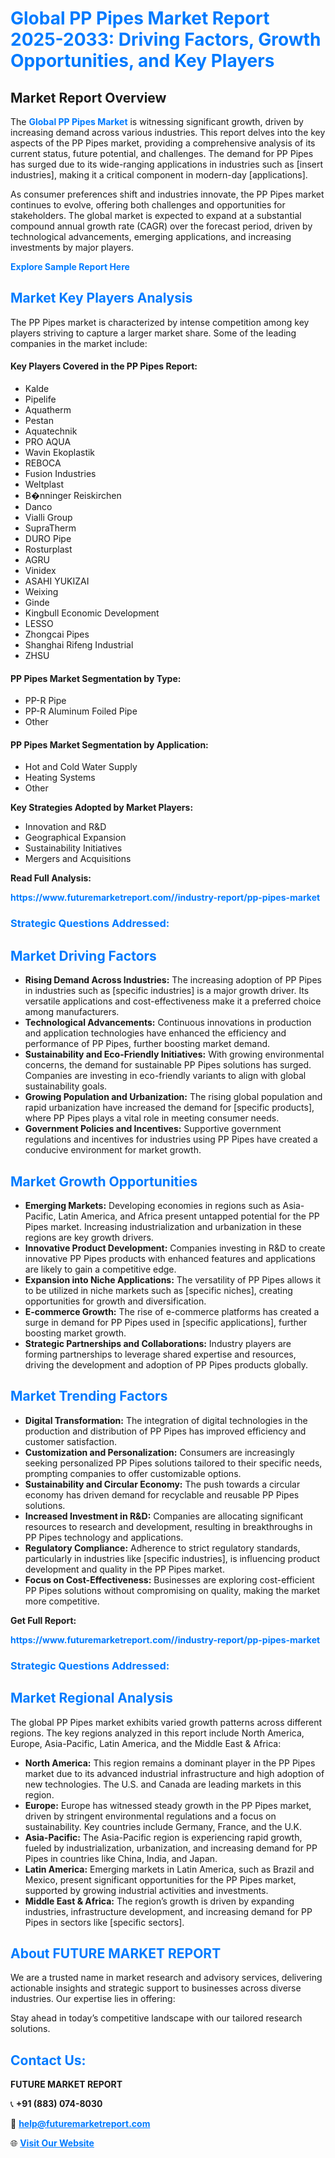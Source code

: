 <h1 style="color: #007BFF;">Global PP Pipes Market Report 2025-2033: Driving Factors, Growth Opportunities, and Key Players</h1>

<section id="overview">
<h2>Market Report Overview</h2>
<p>The <a href="https://www.futuremarketreport.com//industry-report/pp-pipes-market" style="color: #007BFF; text-decoration: none;"><strong>Global PP Pipes Market</strong></a> is witnessing significant growth, driven by increasing demand across various industries. This report delves into the key aspects of the PP Pipes market, providing a comprehensive analysis of its current status, future potential, and challenges. The demand for PP Pipes has surged due to its wide-ranging applications in industries such as [insert industries], making it a critical component in modern-day [applications].</p>
<p>As consumer preferences shift and industries innovate, the PP Pipes market continues to evolve, offering both challenges and opportunities for stakeholders. The global market is expected to expand at a substantial compound annual growth rate (CAGR) over the forecast period, driven by technological advancements, emerging applications, and increasing investments by major players.</p>
</section>

<section id="overview">
<p><a href="https://www.futuremarketreport.com//request-sample/reportId=58731" style="color: #007BFF; text-decoration: none;"><strong>Explore Sample Report Here</strong></a></p>
</section>

<section id="key-players">
<h2 style="color: #007BFF;">Market Key Players Analysis</h2>
<p>The PP Pipes market is characterized by intense competition among key players striving to capture a larger market share. Some of the leading companies in the market include:</p>
<h4>Key Players Covered in the PP Pipes Report:</h4>
<ul><li>Kalde</li><li>Pipelife</li><li>Aquatherm</li><li>Pestan</li><li>Aquatechnik</li><li>PRO AQUA</li><li>Wavin Ekoplastik</li><li>REBOCA</li><li>Fusion Industries</li><li>Weltplast</li><li>B�nninger Reiskirchen</li><li>Danco</li><li>Vialli Group</li><li>SupraTherm</li><li>DURO Pipe</li><li>Rosturplast</li><li>AGRU</li><li>Vinidex</li><li>ASAHI YUKIZAI</li><li>Weixing</li><li>Ginde</li><li>Kingbull Economic Development</li><li>LESSO</li><li>Zhongcai Pipes</li><li>Shanghai Rifeng Industrial</li><li>ZHSU</li></ul>
<h4>PP Pipes Market Segmentation by Type:</h4>
<ul><li>PP-R Pipe</li><li>PP-R Aluminum Foiled Pipe</li><li>Other</li></ul>

<h4>PP Pipes Market Segmentation by Application:</h4>
<ul><li>Hot and Cold Water Supply</li><li>Heating Systems</li><li>Other</li></ul>
<p><strong>Key Strategies Adopted by Market Players:</strong></p>
<ul>
<li>Innovation and R&D</li>
<li>Geographical Expansion</li>
<li>Sustainability Initiatives</li>
<li>Mergers and Acquisitions</li>
</ul>
</section>

<section>
<p><strong>Read Full Analysis: </strong></p><a href="https://www.futuremarketreport.com//industry-report/pp-pipes-market" style="color: #007BFF; text-decoration: none;"><strong>https://www.futuremarketreport.com//industry-report/pp-pipes-market</strong></a>
<h3 style="color: #007BFF;">Strategic Questions Addressed:</h3>
</section>

<section id="driving-factors">
<h2 style="color: #007BFF;">Market Driving Factors</h2>
<ul>
<li><strong>Rising Demand Across Industries:</strong> The increasing adoption of PP Pipes in industries such as [specific industries] is a major growth driver. Its versatile applications and cost-effectiveness make it a preferred choice among manufacturers.</li>
<li><strong>Technological Advancements:</strong> Continuous innovations in production and application technologies have enhanced the efficiency and performance of PP Pipes, further boosting market demand.</li>
<li><strong>Sustainability and Eco-Friendly Initiatives:</strong> With growing environmental concerns, the demand for sustainable PP Pipes solutions has surged. Companies are investing in eco-friendly variants to align with global sustainability goals.</li>
<li><strong>Growing Population and Urbanization:</strong> The rising global population and rapid urbanization have increased the demand for [specific products], where PP Pipes plays a vital role in meeting consumer needs.</li>
<li><strong>Government Policies and Incentives:</strong> Supportive government regulations and incentives for industries using PP Pipes have created a conducive environment for market growth.</li>
</ul>
</section>

<section id="growth-opportunities">
<h2 style="color: #007BFF;">Market Growth Opportunities</h2>
<ul>
<li><strong>Emerging Markets:</strong> Developing economies in regions such as Asia-Pacific, Latin America, and Africa present untapped potential for the PP Pipes market. Increasing industrialization and urbanization in these regions are key growth drivers.</li>
<li><strong>Innovative Product Development:</strong> Companies investing in R&D to create innovative PP Pipes products with enhanced features and applications are likely to gain a competitive edge.</li>
<li><strong>Expansion into Niche Applications:</strong> The versatility of PP Pipes allows it to be utilized in niche markets such as [specific niches], creating opportunities for growth and diversification.</li>
<li><strong>E-commerce Growth:</strong> The rise of e-commerce platforms has created a surge in demand for PP Pipes used in [specific applications], further boosting market growth.</li>
<li><strong>Strategic Partnerships and Collaborations:</strong> Industry players are forming partnerships to leverage shared expertise and resources, driving the development and adoption of PP Pipes products globally.</li>
</ul>
</section>

<section id="trending-factors">
<h2 style="color: #007BFF;">Market Trending Factors</h2>
<ul>
<li><strong>Digital Transformation:</strong> The integration of digital technologies in the production and distribution of PP Pipes has improved efficiency and customer satisfaction.</li>
<li><strong>Customization and Personalization:</strong> Consumers are increasingly seeking personalized PP Pipes solutions tailored to their specific needs, prompting companies to offer customizable options.</li>
<li><strong>Sustainability and Circular Economy:</strong> The push towards a circular economy has driven demand for recyclable and reusable PP Pipes solutions.</li>
<li><strong>Increased Investment in R&D:</strong> Companies are allocating significant resources to research and development, resulting in breakthroughs in PP Pipes technology and applications.</li>
<li><strong>Regulatory Compliance:</strong> Adherence to strict regulatory standards, particularly in industries like [specific industries], is influencing product development and quality in the PP Pipes market.</li>
<li><strong>Focus on Cost-Effectiveness:</strong> Businesses are exploring cost-efficient PP Pipes solutions without compromising on quality, making the market more competitive.</li>
</ul>
</section>

<section>
<p><strong>Get Full Report: </strong></p><a href="https://www.futuremarketreport.com//industry-report/pp-pipes-market" style="color: #007BFF; text-decoration: none;"><strong>https://www.futuremarketreport.com//industry-report/pp-pipes-market</strong></a>
<h3 style="color: #007BFF;">Strategic Questions Addressed:</h3>
</section>


<section id="regional-analysis">
<h2 style="color: #007BFF;">Market Regional Analysis</h2>
<p>The global PP Pipes market exhibits varied growth patterns across different regions. The key regions analyzed in this report include North America, Europe, Asia-Pacific, Latin America, and the Middle East & Africa:</p>
<ul>
<li><strong>North America:</strong> This region remains a dominant player in the PP Pipes market due to its advanced industrial infrastructure and high adoption of new technologies. The U.S. and Canada are leading markets in this region.</li>
<li><strong>Europe:</strong> Europe has witnessed steady growth in the PP Pipes market, driven by stringent environmental regulations and a focus on sustainability. Key countries include Germany, France, and the U.K.</li>
<li><strong>Asia-Pacific:</strong> The Asia-Pacific region is experiencing rapid growth, fueled by industrialization, urbanization, and increasing demand for PP Pipes in countries like China, India, and Japan.</li>
<li><strong>Latin America:</strong> Emerging markets in Latin America, such as Brazil and Mexico, present significant opportunities for the PP Pipes market, supported by growing industrial activities and investments.</li>
<li><strong>Middle East & Africa:</strong> The region’s growth is driven by expanding industries, infrastructure development, and increasing demand for PP Pipes in sectors like [specific sectors].</li>
</ul>
</section>

<footer>
<h2 style="color: #007BFF;">About FUTURE MARKET REPORT</h2>
<p>We are a trusted name in market research and advisory services, delivering actionable insights and strategic support to businesses across diverse industries. Our expertise lies in offering:</p>

<p>Stay ahead in today’s competitive landscape with our tailored research solutions.</p>

<h2 style="color: #007BFF;">Contact Us:</h2>
<p><strong>FUTURE MARKET REPORT</strong></p>
<p>📞 <strong>+91 (883) 074-8030</strong></p>
<p>📧 <strong><a href="mailto:help@futuremarketreport.com" style="color: #007BFF;">help@futuremarketreport.com</a></strong></p>
<p>🌐 <strong><a href="https://www.futuremarketreport.com/" style="color: #007BFF;">Visit Our Website</a></strong></p>
</footer>